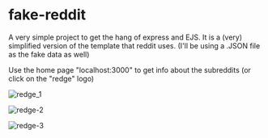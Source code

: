 # fake-reddit
A very simple project to get the hang of express and EJS. It is a (very) simplified version of the template that reddit uses. (I'll be using a .JSON file as the fake data as well)

Use the home page "localhost:3000" to get info about the subreddits (or click on the "redge" logo)


![redge_1](https://github.com/user-attachments/assets/5c284480-042c-400e-9a5d-e799e885dfdb)



![redge-2](https://github.com/user-attachments/assets/911d318f-d4ab-4cf1-86db-68b626a1270b)



![redge-3](https://github.com/user-attachments/assets/8e366e54-92db-457a-8031-12663f164290)
